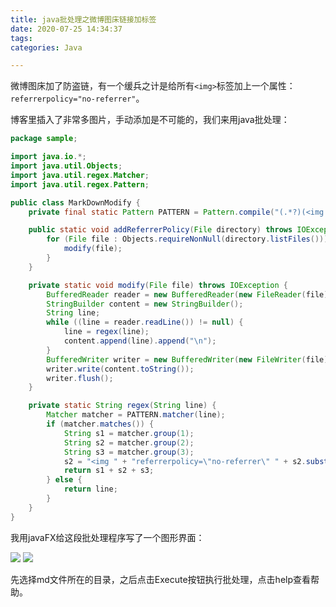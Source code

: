 ```yaml
---
title: java批处理之微博图床链接加标签
date: 2020-07-25 14:34:37
tags:
categories: Java

---
```


微博图床加了防盗链，有一个缓兵之计是给所有`<img>`标签加上一个属性：`referrerpolicy="no-referrer"`。

博客里插入了非常多图片，手动添加是不可能的，我们来用java批处理：

```java
package sample;

import java.io.*;
import java.util.Objects;
import java.util.regex.Matcher;
import java.util.regex.Pattern;

public class MarkDownModify {
    private final static Pattern PATTERN = Pattern.compile("(.*?)(<img.+>)(.*?)");

    public static void addReferrerPolicy(File directory) throws IOException {
        for (File file : Objects.requireNonNull(directory.listFiles())) {
            modify(file);
        }
    }

    private static void modify(File file) throws IOException {
        BufferedReader reader = new BufferedReader(new FileReader(file));
        StringBuilder content = new StringBuilder();
        String line;
        while ((line = reader.readLine()) != null) {
            line = regex(line);
            content.append(line).append("\n");
        }
        BufferedWriter writer = new BufferedWriter(new FileWriter(file));
        writer.write(content.toString());
        writer.flush();
    }

    private static String regex(String line) {
        Matcher matcher = PATTERN.matcher(line);
        if (matcher.matches()) {
            String s1 = matcher.group(1);
            String s2 = matcher.group(2);
            String s3 = matcher.group(3);
            s2 = "<img " + "referrerpolicy=\"no-referrer\" " + s2.substring(5);
            return s1 + s2 + s3;
        } else {
            return line;
        }
    }
}

```

我用javaFX给这段批处理程序写了一个图形界面：

<img src="http://ww1.sinaimg.cn/large/007FpgxTly1ghdlyoyzkwj30dy06bweg.jpg"/>

<img src="http://ww1.sinaimg.cn/large/007FpgxTly1ghdlzcsac3j30en09w0t2.jpg"/>

先选择md文件所在的目录，之后点击Execute按钮执行批处理，点击help查看帮助。
